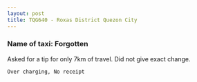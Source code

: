 ```yaml
---
layout: post
title: TQG640 - Roxas District Quezon City
---
```


### Name of taxi: Forgotten

Asked for a tip for only 7km of travel. Did not give exact change. 

```Over charging, No receipt```
